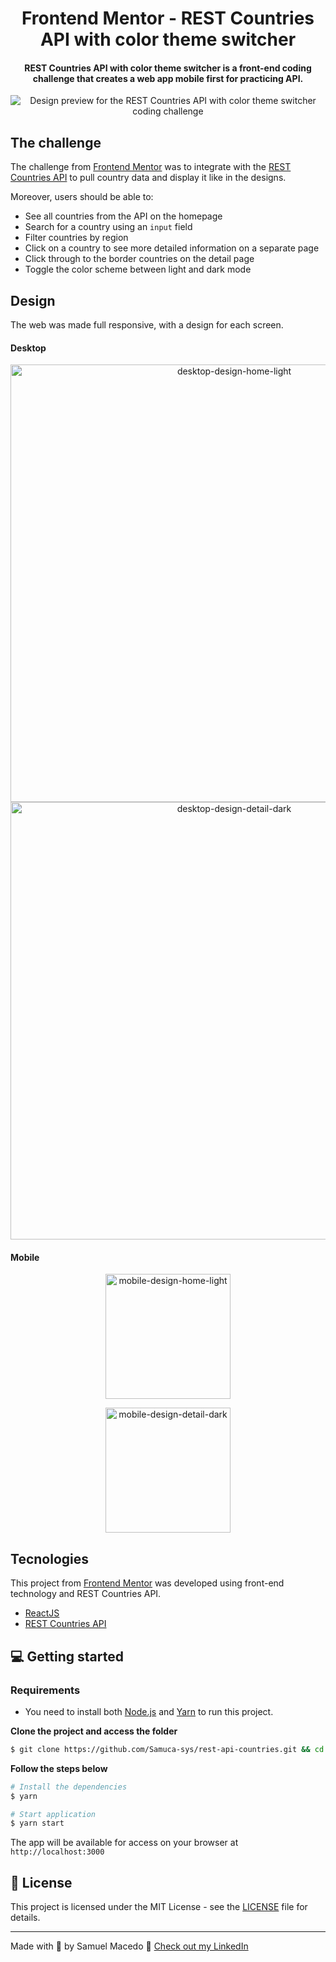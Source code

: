 <h1 align="center"> Frontend Mentor - REST Countries API with color theme switcher</h1>

<h4 align="center">
  REST Countries API with color theme switcher is a front-end coding challenge that creates a web app mobile first for practicing API.
</h4>

<div align="center">

![Design preview for the REST Countries API with color theme switcher coding challenge](.github/desktop-preview.jpg)
  
</div>

## The challenge

The challenge from [Frontend Mentor](https://www.frontendmentor.io) was to integrate with the [REST Countries API](https://restcountries.eu) to pull country data and display it like in the designs.

Moreover, users should be able to:

- See all countries from the API on the homepage
- Search for a country using an `input` field
- Filter countries by region
- Click on a country to see more detailed information on a separate page
- Click through to the border countries on the detail page
- Toggle the color scheme between light and dark mode 

## Design

The web was made full responsive, with a design for each screen.

#### Desktop

<div align="center">
  <img src=".github/desktop-design-home-light.jpg" alt="desktop-design-home-light" width="700">
</div>
  
<div align="center">
  <img src=".github/desktop-design-detail-dark.jpg" alt="desktop-design-detail-dark" width="700">
</div>

#### Mobile

<p align="center">
  <img src=".github/mobile-design-home-light.jpg" alt="mobile-design-home-light" width="200">
</p>

<div align="center">
  <img src=".github/mobile-design-detail-dark.jpg" alt="mobile-design-detail-dark" width="200">
</div>

## Tecnologies

This project from [Frontend Mentor](https://www.frontendmentor.io) was developed using front-end technology and REST Countries API.

- [ReactJS](https://reactjs.org/)
- [REST Countries API](https://restcountries.eu) 

## 💻 Getting started

### Requirements

- You need to install both [Node.js](https://nodejs.org/en/download/) and [Yarn](https://yarnpkg.com/) to run this project.

**Clone the project and access the folder**

```bash
$ git clone https://github.com/Samuca-sys/rest-api-countries.git && cd rest-api-countries
```

**Follow the steps below**

```bash
# Install the dependencies
$ yarn

# Start application
$ yarn start
```

The app will be available for access on your browser at `http://localhost:3000`


## 📝 License

This project is licensed under the MIT License - see the [LICENSE](LICENSE) file for details.

---

Made with 💜 by Samuel Macedo 👋 [Check out my LinkedIn](https://www.linkedin.com/in/samuel-macedo)
